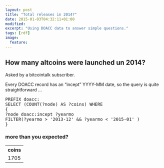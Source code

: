 ```yaml
---
layout: post
title: "Total releases in 2014?"
date: 2015-01-03T04:32:11+01:00
modified:
excerpt: "Using DOACC data to answer simple questions."
tags: [rdf]
image:
  feature:
---
```


<h2>How many altcoins were launched un 2014?</h2>

<p>Asked by a bitcointalk subscriber.</p>
<p>Every DOACC record has an “incept” YYYY-MM date, so the query is quite straightforward ...</p>

<div class="ui segment">
<pre>PREFIX doacc: <http://purl.org/net/bel-epa/doacc#>
SELECT (COUNT(?node) AS ?coins) WHERE 
{
?node doacc:incept ?yearmo
FILTER(?yearmo > '2013-12' && ?yearmo < '2015-01' )
}</pre>
</div>

<h3>more than you expected?</h3>

<div class="ui segment">
<table class="ui striped table">
<tr><th>coins</th></tr>
<tr><td>1705</td></tr>
</table>
</div>
